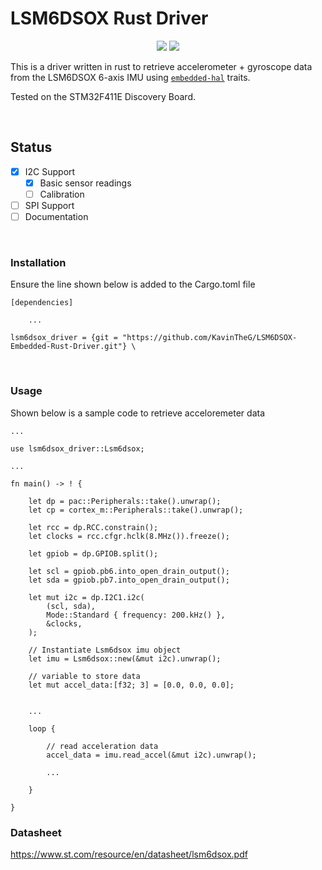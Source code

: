 # LSM6DSOX Rust Driver

<div align="center">
    <img src="https://img.shields.io/badge/Rust-black?style=for-the-badge&logo=rust&logoColor=#E57324"/> 
    <img src="https://img.shields.io/badge/license-MIT-blue" (https://github.co/KavinTheG/LSM6DSOX-Embedded-Rust-Driver/blob/main/LICENSE-MIT) />
</div>

This is a driver written in rust to retrieve accelerometer + gyroscope data from the LSM6DSOX 6-axis IMU using [`embedded-hal`](https://github.com/japaric/embedded-hal) traits. 

Tested on the STM32F411E Discovery Board.

<br />

## Status
- [x] I2C Support 
    - [x] Basic sensor readings
    - [ ] Calibration
- [ ] SPI Support
- [ ] Documentation

<br />

### Installation 

Ensure the line shown below is added to the Cargo.toml file

```
[dependencies]

    ...

lsm6dsox_driver = {git = "https://github.com/KavinTheG/LSM6DSOX-Embedded-Rust-Driver.git"} \
```

<br />

### Usage

Shown below is a sample code to retrieve acceloremeter data

```
...

use lsm6dsox_driver::Lsm6dsox;

...

fn main() -> ! {

    let dp = pac::Peripherals::take().unwrap();
    let cp = cortex_m::Peripherals::take().unwrap();

    let rcc = dp.RCC.constrain();
    let clocks = rcc.cfgr.hclk(8.MHz()).freeze();

    let gpiob = dp.GPIOB.split();

    let scl = gpiob.pb6.into_open_drain_output();
    let sda = gpiob.pb7.into_open_drain_output();

    let mut i2c = dp.I2C1.i2c(
        (scl, sda),
        Mode::Standard { frequency: 200.kHz() },
        &clocks,
    );

    // Instantiate Lsm6dsox imu object
    let imu = Lsm6dsox::new(&mut i2c).unwrap();

    // variable to store data
    let mut accel_data:[f32; 3] = [0.0, 0.0, 0.0];


    ...

    loop {

        // read acceleration data
        accel_data = imu.read_accel(&mut i2c).unwrap();

        ...

    }

}

```

### Datasheet

https://www.st.com/resource/en/datasheet/lsm6dsox.pdf
